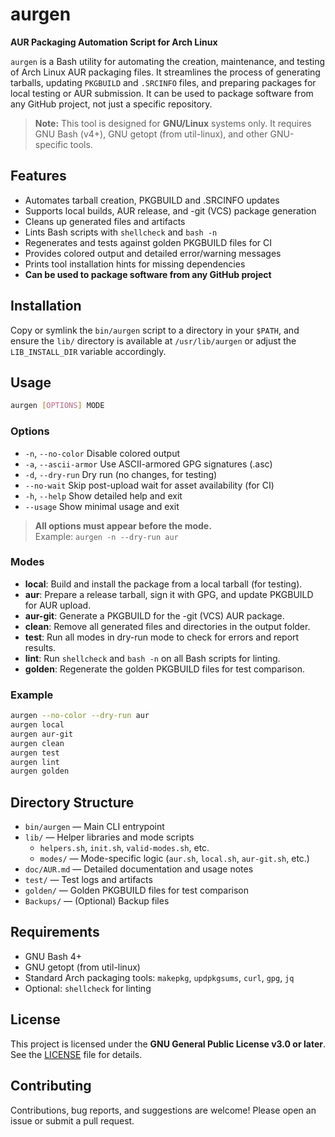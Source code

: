 # aurgen

**AUR Packaging Automation Script for Arch Linux**

`aurgen` is a Bash utility for automating the creation, maintenance, and testing of Arch Linux AUR packaging files. It streamlines the process of generating tarballs, updating `PKGBUILD` and `.SRCINFO` files, and preparing packages for local testing or AUR submission. It can be used to package software from any GitHub project, not just a specific repository.

> **Note:** This tool is designed for **GNU/Linux** systems only. It requires GNU Bash (v4+), GNU getopt (from util-linux), and other GNU-specific tools.

## Features

- Automates tarball creation, PKGBUILD and .SRCINFO updates
- Supports local builds, AUR release, and -git (VCS) package generation
- Cleans up generated files and artifacts
- Lints Bash scripts with `shellcheck` and `bash -n`
- Regenerates and tests against golden PKGBUILD files for CI
- Provides colored output and detailed error/warning messages
- Prints tool installation hints for missing dependencies
- **Can be used to package software from any GitHub project**

## Installation

Copy or symlink the `bin/aurgen` script to a directory in your `$PATH`, and ensure the `lib/` directory is available at `/usr/lib/aurgen` or adjust the `LIB_INSTALL_DIR` variable accordingly.

## Usage

```sh
aurgen [OPTIONS] MODE
```

### Options

- `-n`, `--no-color`      Disable colored output
- `-a`, `--ascii-armor`   Use ASCII-armored GPG signatures (.asc)
- `-d`, `--dry-run`       Dry run (no changes, for testing)
- `--no-wait`             Skip post-upload wait for asset availability (for CI)
- `-h`, `--help`          Show detailed help and exit
- `--usage`               Show minimal usage and exit

> **All options must appear before the mode.**  
> Example: `aurgen -n --dry-run aur`

### Modes

- **local**: Build and install the package from a local tarball (for testing).
- **aur**: Prepare a release tarball, sign it with GPG, and update PKGBUILD for AUR upload.
- **aur-git**: Generate a PKGBUILD for the -git (VCS) AUR package.
- **clean**: Remove all generated files and directories in the output folder.
- **test**: Run all modes in dry-run mode to check for errors and report results.
- **lint**: Run `shellcheck` and `bash -n` on all Bash scripts for linting.
- **golden**: Regenerate the golden PKGBUILD files for test comparison.

### Example

```sh
aurgen --no-color --dry-run aur
aurgen local
aurgen aur-git
aurgen clean
aurgen test
aurgen lint
aurgen golden
```

## Directory Structure

- `bin/aurgen` — Main CLI entrypoint
- `lib/` — Helper libraries and mode scripts
  - `helpers.sh`, `init.sh`, `valid-modes.sh`, etc.
  - `modes/` — Mode-specific logic (`aur.sh`, `local.sh`, `aur-git.sh`, etc.)
- `doc/AUR.md` — Detailed documentation and usage notes
- `test/` — Test logs and artifacts
- `golden/` — Golden PKGBUILD files for test comparison
- `Backups/` — (Optional) Backup files

## Requirements

- GNU Bash 4+
- GNU getopt (from util-linux)
- Standard Arch packaging tools: `makepkg`, `updpkgsums`, `curl`, `gpg`, `jq`
- Optional: `shellcheck` for linting

## License

This project is licensed under the **GNU General Public License v3.0 or later**. See the [LICENSE](LICENSE) file for details.

## Contributing

Contributions, bug reports, and suggestions are welcome! Please open an issue or submit a pull request.
